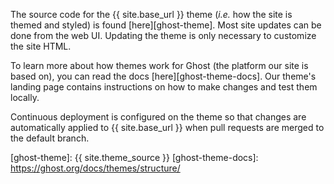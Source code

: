 The source code for the {{ site.base_url }} theme (*i.e.* how the site is themed and
styled) is found [here][ghost-theme]. Most site updates can be done from the web
UI. Updating the theme is only necessary to customize the site HTML.

To learn more about how themes work for Ghost (the platform our site is based
on), you can read the docs [here][ghost-theme-docs]. Our theme's landing page
contains instructions on how to make changes and test them locally.

Continuous deployment is configured on the theme so that changes are automatically
applied to {{ site.base_url }} when pull requests are merged to the default branch.

[ghost-theme]: {{ site.theme_source }}
[ghost-theme-docs]: https://ghost.org/docs/themes/structure/
